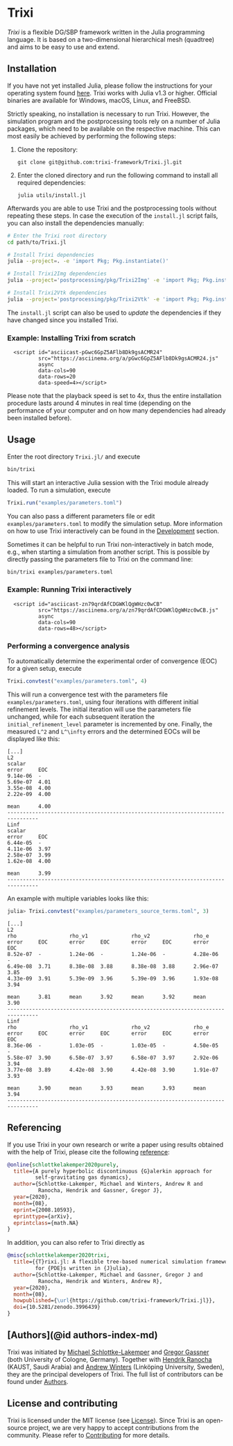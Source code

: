 # Trixi

*Trixi* is a flexible DG/SBP framework written in the Julia programming
language. It is based on a two-dimensional hierarchical mesh (quadtree) and aims
to be easy to use and extend.


## Installation
If you have not yet installed Julia, please follow the instructions for your
operating system found [here](https://julialang.org/downloads/platform/). Trixi
works with Julia v1.3 or higher.
Official binaries are available for Windows, macOS, Linux, and FreeBSD.

Strictly speaking, no installation is necessary to run Trixi. However, the
simulation program and the postprocessing tools rely on a number of Julia
packages, which need to be available on the respective machine. This can most
easily be achieved by performing the following steps:

  1. Clone the repository:
     ```
     git clone git@github.com:trixi-framework/Trixi.jl.git
     ```
  2. Enter the cloned directory and run the following command to install all
     required dependencies:
     ```
     julia utils/install.jl
     ```

Afterwards you are able to use Trixi and the postprocessing tools without
repeating these steps. In case the execution of the `install.jl` script fails,
you can also install the dependencies manually:
```bash
# Enter the Trixi root directory
cd path/to/Trixi.jl

# Install Trixi dependencies
julia --project=. -e 'import Pkg; Pkg.instantiate()'

# Install Trixi2Img dependencies
julia --project='postprocessing/pkg/Trixi2Img' -e 'import Pkg; Pkg.instantiate()'

# Install Trixi2Vtk dependencies
julia --project='postprocessing/pkg/Trixi2Vtk' -e 'import Pkg; Pkg.instantiate()'
```
The `install.jl` script can also be used to *update* the dependencies if they have
changed since you installed Trixi.

### Example: Installing Trixi from scratch
```@raw html
  <script id="asciicast-pGwc6GpZ5AFlb8Dk9gsACMR24"
          src="https://asciinema.org/a/pGwc6GpZ5AFlb8Dk9gsACMR24.js"
          async
          data-cols=90
          data-rows=20
          data-speed=4></script>
```
Please note that the playback speed is set to 4x, thus the entire installation
procedure lasts around 4 minutes in real time (depending on the performance of
your computer and on how many dependencies had already been installed before).


## Usage
Enter the root directory `Trixi.jl/` and execute
```bash
bin/trixi
```
This will start an interactive Julia session with the Trixi module already
loaded. To run a simulation, execute
```julia
Trixi.run("examples/parameters.toml")
```
You can also pass a different parameters file or edit `examples/parameters.toml` to
modify the simulation setup.
More information on how to use Trixi interactively can be found in the
[Development](@ref) section.

Sometimes it can be helpful to run Trixi non-interactively in batch mode, e.g., when starting
a simulation from another script. This is possible by directly passing the
parameters file to Trixi on the command line:
```bash
bin/trixi examples/parameters.toml
```

### Example: Running Trixi interactively
```@raw html
  <script id="asciicast-zn79qrdAfCDGWKlQgWHzc0wCB"
          src="https://asciinema.org/a/zn79qrdAfCDGWKlQgWHzc0wCB.js"
          async
          data-cols=90
          data-rows=48></script>
```

### Performing a convergence analysis
To automatically determine the experimental order of convergence (EOC) for a
given setup, execute
```julia
Trixi.convtest("examples/parameters.toml", 4)
```
This will run a convergence test with the parameters file `examples/parameters.toml`,
using four iterations with different initial refinement levels. The initial
iteration will use the parameters file unchanged, while for each subsequent
iteration the `initial_refinement_level` parameter is incremented by one.
Finally, the measured ``L^2`` and ``L^\infty`` errors and the determined EOCs
will be displayed like this:
```
[...]
L2
scalar
error     EOC
9.14e-06  -
5.69e-07  4.01
3.55e-08  4.00
2.22e-09  4.00

mean      4.00
--------------------------------------------------------------------------------
Linf
scalar
error     EOC
6.44e-05  -
4.11e-06  3.97
2.58e-07  3.99
1.62e-08  4.00

mean      3.99
--------------------------------------------------------------------------------
```

An example with multiple variables looks like this:
```julia
julia> Trixi.convtest("examples/parameters_source_terms.toml", 3)
```
```
[...]
L2
rho                 rho_v1              rho_v2              rho_e
error     EOC       error     EOC       error     EOC       error     EOC
8.52e-07  -         1.24e-06  -         1.24e-06  -         4.28e-06  -
6.49e-08  3.71      8.38e-08  3.88      8.38e-08  3.88      2.96e-07  3.85      
4.33e-09  3.91      5.39e-09  3.96      5.39e-09  3.96      1.93e-08  3.94

mean      3.81      mean      3.92      mean      3.92      mean      3.90
--------------------------------------------------------------------------------
Linf
rho                 rho_v1              rho_v2              rho_e
error     EOC       error     EOC       error     EOC       error     EOC       
8.36e-06  -         1.03e-05  -         1.03e-05  -         4.50e-05  -
5.58e-07  3.90      6.58e-07  3.97      6.58e-07  3.97      2.92e-06  3.94
3.77e-08  3.89      4.42e-08  3.90      4.42e-08  3.90      1.91e-07  3.93

mean      3.90      mean      3.93      mean      3.93      mean      3.94
--------------------------------------------------------------------------------
```


## Referencing
If you use Trixi in your own research or write a paper using results obtained
with the help of Trixi, please cite the following
[reference](https://arxiv.org/abs/2008.10593):
```bibtex
@online{schlottkelakemper2020purely,
  title={A purely hyperbolic discontinuous {G}alerkin approach for
         self-gravitating gas dynamics},
  author={Schlottke-Lakemper, Michael and Winters, Andrew R and
          Ranocha, Hendrik and Gassner, Gregor J},
  year={2020},
  month={08},
  eprint={2008.10593},
  eprinttype={arXiv},
  eprintclass={math.NA}
}
```

In addition, you can also refer to Trixi directly as
```bibtex
@misc{schlottkelakemper2020trixi,
  title={{T}rixi.jl: A flexible tree-based numerical simulation framework
         for {PDE}s written in {J}ulia},
  author={Schlottke-Lakemper, Michael and Gassner, Gregor J and
          Ranocha, Hendrik and Winters, Andrew R},
  year={2020},
  month={08},
  howpublished={\url{https://github.com/trixi-framework/Trixi.jl}},
  doi={10.5281/zenodo.3996439}
}
```

## [Authors](@id authors-index-md)
Trixi was initiated by [Michael
Schlottke-Lakemper](https://www.mi.uni-koeln.de/NumSim/schlottke-lakemper) and
[Gregor Gassner](https://www.mi.uni-koeln.de/NumSim/gregor-gassner) (both
University of Cologne, Germany). Together with [Hendrik Ranocha](https://ranocha.de)
(KAUST, Saudi Arabia) and [Andrew Winters](https://liu.se/en/employee/andwi94)
(Linköping University, Sweden), they are the principal developers of Trixi.
The full list of contributors can be found under [Authors](@ref).


## License and contributing
Trixi is licensed under the MIT license (see [License](@ref)). Since Trixi is
an open-source project, we are very happy to accept contributions from the
community. Please refer to [Contributing](@ref) for more details.
